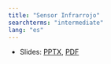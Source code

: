 ```yaml
---
title: "Sensor Infrarrojo"
searchterms: "intermediate"
lang: "es"
---
```

 <ul>
 <li class="ng-binding">Slides:
 <a href="translations/es/intermediate/Infrared.pptx">PPTX</a>,
 <a href="translations/es/intermediate/Infrared.pdf">PDF</a>
 </li>
 </ul>
